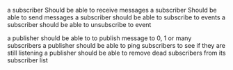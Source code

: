 a subscriber Should be able to receive messages
a subscriber Should be able to send messages
a subscriber should be able to subscribe to events
a subscriber should be able to unsubscribe to event

a publisher should be able to to publish message to 0, 1 or many subscribers
a publisher should be able to ping subscribers to see if they are still listening
a publisher should be able to remove dead subscribers from its subscriber list

